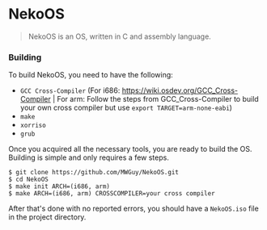 # NekoOS

> NekoOS is an OS, written in C and assembly language.

### Building

To build NekoOS, you need to have the following:
- `GCC Cross-Compiler` (For i686: https://wiki.osdev.org/GCC_Cross-Compiler | For arm: Follow the steps from GCC_Cross-Compiler to build your own cross compiler but use `export TARGET=arm-none-eabi`)
- `make`
- `xorriso`
- `grub`

Once you acquired all the necessary tools, you are ready to build the OS.
Building is simple and only requires a few steps.

```
$ git clone https://github.com/MWGuy/NekoOS.git
$ cd NekoOS
$ make init ARCH=(i686, arm)
$ make ARCH=(i686, arm) CROSSCOMPILER=your cross compiler
```

After that's done with no reported errors, you should have a `NekoOS.iso` file in the project directory.

